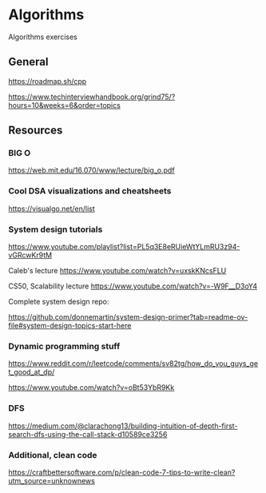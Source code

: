 # Algorithms
Algorithms exercises

## General

https://roadmap.sh/cpp

https://www.techinterviewhandbook.org/grind75/?hours=10&weeks=6&order=topics

## Resources

### BIG O

https://web.mit.edu/16.070/www/lecture/big_o.pdf


### Cool DSA visualizations and cheatsheets

https://visualgo.net/en/list

### System design tutorials

https://www.youtube.com/playlist?list=PL5q3E8eRUieWtYLmRU3z94-vGRcwKr9tM

Caleb's lecture https://www.youtube.com/watch?v=uxskKNcsFLU

CS50, Scalability lecture https://www.youtube.com/watch?v=-W9F__D3oY4

Complete system design repo:

https://github.com/donnemartin/system-design-primer?tab=readme-ov-file#system-design-topics-start-here

### Dynamic programming stuff

https://www.reddit.com/r/leetcode/comments/sv82tg/how_do_you_guys_get_good_at_dp/

https://www.youtube.com/watch?v=oBt53YbR9Kk

### DFS

https://medium.com/@clarachong13/building-intuition-of-depth-first-search-dfs-using-the-call-stack-d10589ce3256

### Additional, clean code

https://craftbettersoftware.com/p/clean-code-7-tips-to-write-clean?utm_source=unknownews
